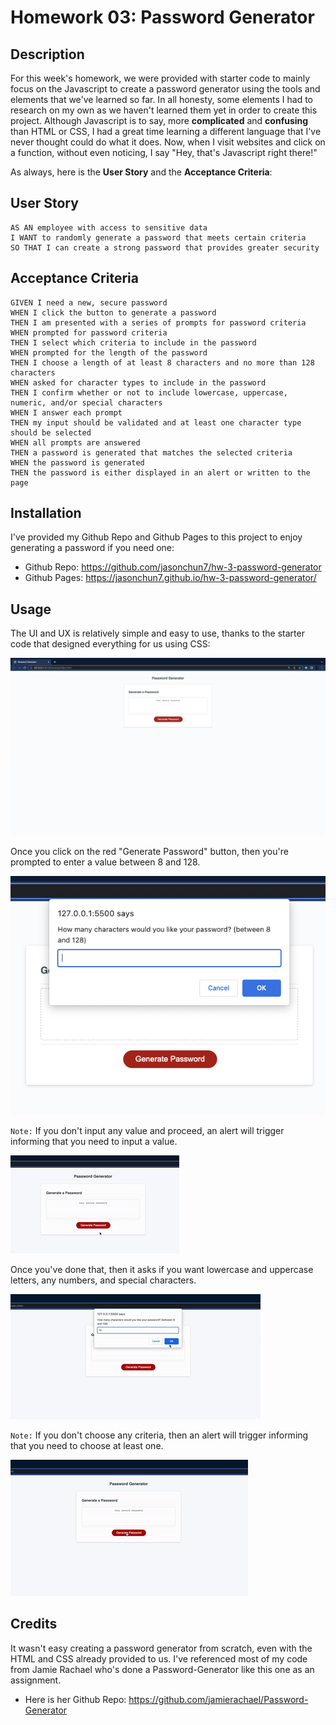 # Homework 03: Password Generator

## Description 

For this week's homework, we were provided with starter code to mainly focus on the Javascript to create a password generator using the tools and elements that we've learned so far. In all honesty, some elements I had to research on my own as we haven't learned them yet in order to create this project. Although Javascript is to say, more **complicated** and **confusing** than HTML or CSS, I had a great time learning a different language that I've never thought could do what it does. Now, when I visit websites and click on a function, without even noticing, I say "Hey, that's Javascript right there!"

As always, here is the **User Story** and the **Acceptance Criteria**:

## User Story

```
AS AN employee with access to sensitive data
I WANT to randomly generate a password that meets certain criteria
SO THAT I can create a strong password that provides greater security
```

## Acceptance Criteria

```
GIVEN I need a new, secure password
WHEN I click the button to generate a password
THEN I am presented with a series of prompts for password criteria
WHEN prompted for password criteria
THEN I select which criteria to include in the password
WHEN prompted for the length of the password
THEN I choose a length of at least 8 characters and no more than 128 characters
WHEN asked for character types to include in the password
THEN I confirm whether or not to include lowercase, uppercase, numeric, and/or special characters
WHEN I answer each prompt
THEN my input should be validated and at least one character type should be selected
WHEN all prompts are answered
THEN a password is generated that matches the selected criteria
WHEN the password is generated
THEN the password is either displayed in an alert or written to the page
```

## Installation 

I've provided my Github Repo and Github Pages to this project to enjoy generating a password if you need one:
- Github Repo: https://github.com/jasonchun7/hw-3-password-generator
- Github Pages: https://jasonchun7.github.io/hw-3-password-generator/

## Usage

The UI and UX is relatively simple and easy to use, thanks to the starter code that designed everything for us using CSS:

![landing page of password generator](./Assets/images/screenshot-landing.png)

Once you click on the red "Generate Password" button, then you're prompted to enter a value between 8 and 128.

![first prompt](Assets/images/screenshot-firstprompt.png)

`Note:` If you don't input any value and proceed, an alert will trigger informing that you need to input a value.

![no value](Assets/images/invalidvalue.gif)

Once you've done that, then it asks if you want lowercase and uppercase letters, any numbers, and special characters. 

![selections](Assets/images/selections.gif)

`Note:` If you don't choose any criteria, then an alert will trigger informing that you need to choose at least one.

![no selections](Assets/images/noselections.gif)

## Credits 

It wasn't easy creating a password generator from scratch, even with the HTML and CSS already provided to us. I've referenced most of my code from Jamie Rachael who's done a Password-Generator like this one as an assignment. 
- Here is her Github Repo: https://github.com/jamierachael/Password-Generator